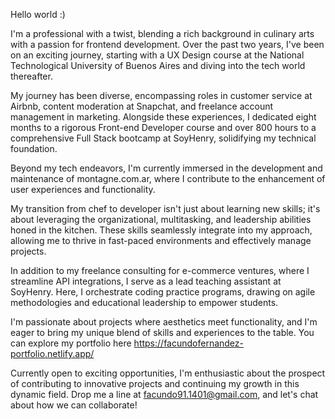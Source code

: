 Hello world :)

I'm a professional with a twist, blending a rich background in culinary arts with a passion for frontend development. Over the past two years, I've been on an exciting journey, starting with a UX Design course at the National Technological University of Buenos Aires and diving into the tech world thereafter.

My journey has been diverse, encompassing roles in customer service at Airbnb, content moderation at Snapchat, and freelance account management in marketing. Alongside these experiences, I dedicated eight months to a rigorous Front-end Developer course and over 800 hours to a comprehensive Full Stack bootcamp at SoyHenry, solidifying my technical foundation.

Beyond my tech endeavors, I'm currently immersed in the development and maintenance of montagne.com.ar, where I contribute to the enhancement of user experiences and functionality.

My transition from chef to developer isn't just about learning new skills; it's about leveraging the organizational, multitasking, and leadership abilities honed in the kitchen. These skills seamlessly integrate into my approach, allowing me to thrive in fast-paced environments and effectively manage projects.

In addition to my freelance consulting for e-commerce ventures, where I streamline API integrations, I serve as a lead teaching assistant at SoyHenry. Here, I orchestrate coding practice programs, drawing on agile methodologies and educational leadership to empower students.

I'm passionate about projects where aesthetics meet functionality, and I'm eager to bring my unique blend of skills and experiences to the table. 
You can explore my portfolio here https://facundofernandez-portfolio.netlify.app/ 

Currently open to exciting opportunities, I'm enthusiastic about the prospect of contributing to innovative projects and continuing my growth in this dynamic field. Drop me a line at facundo91.1401@gmail.com, and let's chat about how we can collaborate!
